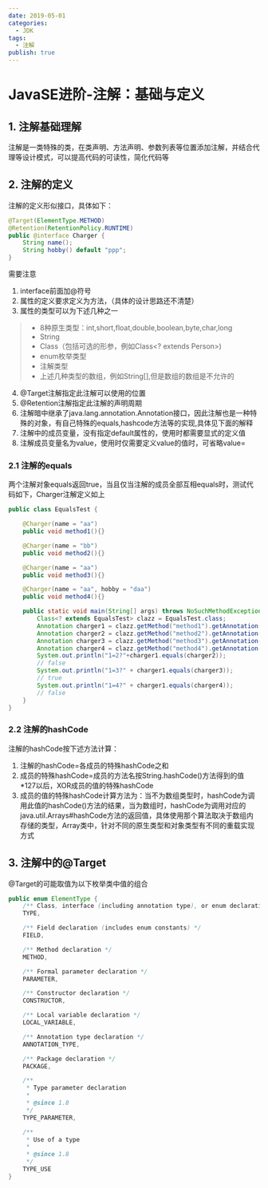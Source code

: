 ```yaml
---
date: 2019-05-01
categories:
  - JDK
tags:
  - 注解
publish: true
---
```


# JavaSE进阶-注解：基础与定义

## 1. 注解基础理解

注解是一类特殊的类，在类声明、方法声明、参数列表等位置添加注解，并结合代理等设计模式，可以提高代码的可读性，简化代码等

## 2. 注解的定义
注解的定义形似接口，具体如下：
```Java
@Target(ElementType.METHOD)
@Retention(RetentionPolicy.RUNTIME)
public @interface Charger {
    String name();
    String hobby() default "ppp";
}
```
需要注意
1. interface前面加@符号
2. 属性的定义要求定义为方法，（具体的设计思路还不清楚）
3. 属性的类型可以为下述几种之一
>- 8种原生类型：int,short,float,double,boolean,byte,char,long
>- String
>- Class（包括可选的形参，例如Class<? extends Person>)
>- enum枚举类型
>- 注解类型
>- 上述几种类型的数组，例如String[],但是数组的数组是不允许的
4. @Target注解指定此注解可以使用的位置
5. @Retention注解指定此注解的声明周期
5. 注解暗中继承了java.lang.annotation.Annotation接口，因此注解也是一种特殊的对象，有自己特殊的equals,hashcode方法等的实现,具体见下面的解释
6. 注解中的成员变量，没有指定default属性的，使用时都需要显式的定义值
6. 注解成员变量名为value，使用时仅需要定义value的值时，可省略value=

### 2.1 注解的equals
两个注解对象equals返回true，当且仅当注解的成员全部互相equals时，测试代码如下，Charger注解定义如上

```Java
public class EqualsTest {

    @Charger(name = "aa")
    public void method1(){}

    @Charger(name = "bb")
    public void method2(){}

    @Charger(name = "aa")
    public void method3(){}

    @Charger(name = "aa", hobby = "daa")
    public void method4(){}

    public static void main(String[] args) throws NoSuchMethodException {
        Class<? extends EqualsTest> clazz = EqualsTest.class;
        Annotation charger1 = clazz.getMethod("method1").getAnnotation(Charger.class);
        Annotation charger2 = clazz.getMethod("method2").getAnnotation(Charger.class);
        Annotation charger3 = clazz.getMethod("method3").getAnnotation(Charger.class);
        Annotation charger4 = clazz.getMethod("method4").getAnnotation(Charger.class);
        System.out.println("1=2?"+charger1.equals(charger2));
        // false
        System.out.println("1=3?" + charger1.equals(charger3));
        // true
        System.out.println("1=4?" + charger1.equals(charger4));
        // false
    }
}

```

### 2.2 注解的hashCode
注解的hashCode按下述方法计算：
1. 注解的hashCode=各成员的特殊hashCode之和
2. 成员的特殊hashCode=成员的方法名按String.hashCode()方法得到的值*127以后，XOR成员的值的特殊hashCode
3. 成员的值的特殊hashCode计算方法为：当不为数组类型时，hashCode为调用此值的hashCode()方法的结果，当为数组时，hashCode为调用对应的java.util.Arrays#hashCode方法的返回值，具体使用那个算法取决于数组内存储的类型，Array类中，针对不同的原生类型和对象类型有不同的重载实现方式

## 3. 注解中的@Target

@Target的可能取值为以下枚举类中值的组合
```Java
public enum ElementType {
    /** Class, interface (including annotation type), or enum declaration */
    TYPE,

    /** Field declaration (includes enum constants) */
    FIELD,

    /** Method declaration */
    METHOD,

    /** Formal parameter declaration */
    PARAMETER,

    /** Constructor declaration */
    CONSTRUCTOR,

    /** Local variable declaration */
    LOCAL_VARIABLE,

    /** Annotation type declaration */
    ANNOTATION_TYPE,

    /** Package declaration */
    PACKAGE,

    /**
     * Type parameter declaration
     *
     * @since 1.8
     */
    TYPE_PARAMETER,

    /**
     * Use of a type
     *
     * @since 1.8
     */
    TYPE_USE
}
```
